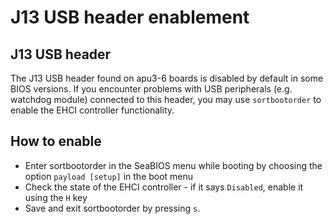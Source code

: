 J13 USB header enablement
===============================

## J13 USB header

The J13 USB header found on apu3-6 boards is disabled by default in some BIOS
versions. If you encounter problems with USB peripherals (e.g. watchdog module)
connected to this header, you may use `sortbootorder` to enable the EHCI
controller functionality.

## How to enable

- Enter sortbootorder in the SeaBIOS menu while booting by choosing the option
  `payload [setup]` in the boot menu
- Check the state of the EHCI controller - if it says `Disabled`, enable it
  using the `H` key
- Save and exit sortbootorder by pressing `s`.
